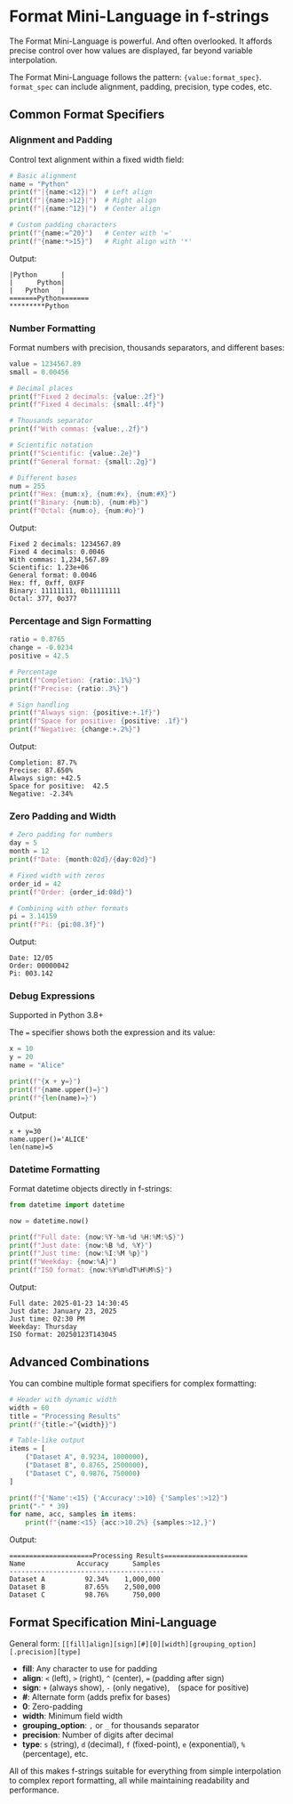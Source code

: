 # Format Mini-Language in f-strings

The Format Mini-Language is powerful. And often overlooked.
It affords precise control over how values are displayed, far beyond variable
interpolation.

The Format Mini-Language follows the pattern: `{value:format_spec}`.
`format_spec` can include alignment, padding, precision, type codes, etc.

## Common Format Specifiers

### Alignment and Padding

Control text alignment within a fixed width field:

```python
# Basic alignment
name = "Python"
print(f"|{name:<12}|")  # Left align
print(f"|{name:>12}|")  # Right align
print(f"|{name:^12}|")  # Center align

# Custom padding characters
print(f"{name:=^20}")   # Center with '='
print(f"{name:*>15}")   # Right align with '*'
```

Output:
```
|Python      |
|      Python|
|   Python   |
=======Python=======
*********Python
```

### Number Formatting

Format numbers with precision, thousands separators, and different bases:

```python
value = 1234567.89
small = 0.00456

# Decimal places
print(f"Fixed 2 decimals: {value:.2f}")
print(f"Fixed 4 decimals: {small:.4f}")

# Thousands separator
print(f"With commas: {value:,.2f}")

# Scientific notation
print(f"Scientific: {value:.2e}")
print(f"General format: {small:.2g}")

# Different bases
num = 255
print(f"Hex: {num:x}, {num:#x}, {num:#X}")
print(f"Binary: {num:b}, {num:#b}")
print(f"Octal: {num:o}, {num:#o}")
```

Output:
```
Fixed 2 decimals: 1234567.89
Fixed 4 decimals: 0.0046
With commas: 1,234,567.89
Scientific: 1.23e+06
General format: 0.0046
Hex: ff, 0xff, 0XFF
Binary: 11111111, 0b11111111
Octal: 377, 0o377
```

### Percentage and Sign Formatting

```python
ratio = 0.8765
change = -0.0234
positive = 42.5

# Percentage
print(f"Completion: {ratio:.1%}")
print(f"Precise: {ratio:.3%}")

# Sign handling
print(f"Always sign: {positive:+.1f}")
print(f"Space for positive: {positive: .1f}")
print(f"Negative: {change:+.2%}")
```

Output:
```
Completion: 87.7%
Precise: 87.650%
Always sign: +42.5
Space for positive:  42.5
Negative: -2.34%
```

### Zero Padding and Width

```python
# Zero padding for numbers
day = 5
month = 12
print(f"Date: {month:02d}/{day:02d}")

# Fixed width with zeros
order_id = 42
print(f"Order: {order_id:08d}")

# Combining with other formats
pi = 3.14159
print(f"Pi: {pi:08.3f}")
```

Output:
```
Date: 12/05
Order: 00000042
Pi: 003.142
```

### Debug Expressions

Supported in Python 3.8+

The `=` specifier shows both the expression and its value:

```python
x = 10
y = 20
name = "Alice"

print(f"{x + y=}")
print(f"{name.upper()=}")
print(f"{len(name)=}")
```

Output:
```
x + y=30
name.upper()='ALICE'
len(name)=5
```

### Datetime Formatting

Format datetime objects directly in f-strings:

```python
from datetime import datetime

now = datetime.now()

print(f"Full date: {now:%Y-%m-%d %H:%M:%S}")
print(f"Just date: {now:%B %d, %Y}")
print(f"Just time: {now:%I:%M %p}")
print(f"Weekday: {now:%A}")
print(f"ISO format: {now:%Y%m%dT%H%M%S}")
```

Output:
```
Full date: 2025-01-23 14:30:45
Just date: January 23, 2025
Just time: 02:30 PM
Weekday: Thursday
ISO format: 20250123T143045
```

## Advanced Combinations

You can combine multiple format specifiers for complex formatting:

```python
# Header with dynamic width
width = 60
title = "Processing Results"
print(f"{title:=^{width}}")

# Table-like output
items = [
    ("Dataset A", 0.9234, 1000000),
    ("Dataset B", 0.8765, 2500000),
    ("Dataset C", 0.9876, 750000)
]

print(f"{'Name':<15} {'Accuracy':>10} {'Samples':>12}")
print("-" * 39)
for name, acc, samples in items:
    print(f"{name:<15} {acc:>10.2%} {samples:>12,}")
```

Output:
```
=====================Processing Results=====================
Name             Accuracy      Samples
---------------------------------------
Dataset A          92.34%    1,000,000
Dataset B          87.65%    2,500,000
Dataset C          98.76%      750,000
```

## Format Specification Mini-Language

General form: `[[fill]align][sign][#][0][width][grouping_option][.precision][type]`

- **fill**: Any character to use for padding
- **align**: `<` (left), `>` (right), `^` (center), `=` (padding after sign)
- **sign**: `+` (always show), `-` (only negative), ` ` (space for positive)
- **#**: Alternate form (adds prefix for bases)
- **0**: Zero-padding
- **width**: Minimum field width
- **grouping_option**: `,` or `_` for thousands separator
- **precision**: Number of digits after decimal
- **type**: `s` (string), `d` (decimal), `f` (fixed-point), `e` (exponential), `%` (percentage), etc.

All of this makes f-strings suitable for everything from simple interpolation to
complex report formatting, all while maintaining readability and performance.
